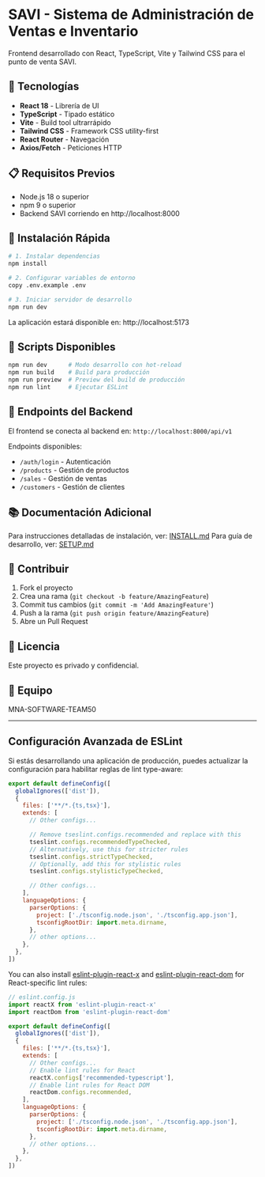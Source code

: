 # SAVI - Sistema de Administración de Ventas e Inventario

Frontend desarrollado con React, TypeScript, Vite y Tailwind CSS para el punto de venta SAVI.

## 🚀 Tecnologías

- **React 18** - Librería de UI
- **TypeScript** - Tipado estático
- **Vite** - Build tool ultrarrápido
- **Tailwind CSS** - Framework CSS utility-first
- **React Router** - Navegación
- **Axios/Fetch** - Peticiones HTTP

## 📋 Requisitos Previos

- Node.js 18 o superior
- npm 9 o superior
- Backend SAVI corriendo en http://localhost:8000

## 🔧 Instalación Rápida

```bash
# 1. Instalar dependencias
npm install

# 2. Configurar variables de entorno
copy .env.example .env

# 3. Iniciar servidor de desarrollo
npm run dev
```

La aplicación estará disponible en: http://localhost:5173

## 📝 Scripts Disponibles

```bash
npm run dev      # Modo desarrollo con hot-reload
npm run build    # Build para producción
npm run preview  # Preview del build de producción
npm run lint     # Ejecutar ESLint
```

## 🔗 Endpoints del Backend

El frontend se conecta al backend en: `http://localhost:8000/api/v1`

Endpoints disponibles:
- `/auth/login` - Autenticación
- `/products` - Gestión de productos
- `/sales` - Gestión de ventas
- `/customers` - Gestión de clientes

## 📚 Documentación Adicional

Para instrucciones detalladas de instalación, ver: [INSTALL.md](./INSTALL.md)
Para guía de desarrollo, ver: [SETUP.md](./SETUP.md)

## 🤝 Contribuir

1. Fork el proyecto
2. Crea una rama (`git checkout -b feature/AmazingFeature`)
3. Commit tus cambios (`git commit -m 'Add AmazingFeature'`)
4. Push a la rama (`git push origin feature/AmazingFeature`)
5. Abre un Pull Request

## 📄 Licencia

Este proyecto es privado y confidencial.

## 👥 Equipo

MNA-SOFTWARE-TEAM50

---

## Configuración Avanzada de ESLint

Si estás desarrollando una aplicación de producción, puedes actualizar la configuración para habilitar reglas de lint type-aware:

```js
export default defineConfig([
  globalIgnores(['dist']),
  {
    files: ['**/*.{ts,tsx}'],
    extends: [
      // Other configs...

      // Remove tseslint.configs.recommended and replace with this
      tseslint.configs.recommendedTypeChecked,
      // Alternatively, use this for stricter rules
      tseslint.configs.strictTypeChecked,
      // Optionally, add this for stylistic rules
      tseslint.configs.stylisticTypeChecked,

      // Other configs...
    ],
    languageOptions: {
      parserOptions: {
        project: ['./tsconfig.node.json', './tsconfig.app.json'],
        tsconfigRootDir: import.meta.dirname,
      },
      // other options...
    },
  },
])
```

You can also install [eslint-plugin-react-x](https://github.com/Rel1cx/eslint-react/tree/main/packages/plugins/eslint-plugin-react-x) and [eslint-plugin-react-dom](https://github.com/Rel1cx/eslint-react/tree/main/packages/plugins/eslint-plugin-react-dom) for React-specific lint rules:

```js
// eslint.config.js
import reactX from 'eslint-plugin-react-x'
import reactDom from 'eslint-plugin-react-dom'

export default defineConfig([
  globalIgnores(['dist']),
  {
    files: ['**/*.{ts,tsx}'],
    extends: [
      // Other configs...
      // Enable lint rules for React
      reactX.configs['recommended-typescript'],
      // Enable lint rules for React DOM
      reactDom.configs.recommended,
    ],
    languageOptions: {
      parserOptions: {
        project: ['./tsconfig.node.json', './tsconfig.app.json'],
        tsconfigRootDir: import.meta.dirname,
      },
      // other options...
    },
  },
])
```
